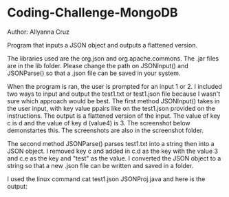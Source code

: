 # Coding-Challenge-MongoDB
Author: Allyanna Cruz

Program that inputs a JSON object and outputs a flattened version.

The libraries used are the org.json and org.apache.commons.
The .jar files are in the lib folder.
Please change the path on JSONInput() and JSONParse() so that a .json file can be saved in your system.

When the program is ran, the user is prompted for an input 1 or 2.
I included two ways to input and output the test1.txt or test1.json file because I wasn't sure which approach would be best.
The first method JSONInput() takes in the user input, with key value ppairs like on the test1.json provided on the instructions.
The output is a flattened version of the input.
The value of key c is d and the value of key d (value4) is 3.
The screenshot below demonstartes this. The screenshots are also in the screenshot folder.

The second method JSONParse() parses test1.txt into a string then into a JSON object. 
I removed key c and added in c.d as the key with the value 3 and c.e as the key and "test" as the value. 
I converted the JSON object to a string so that a new .json file can be written and saved in a folder.

I used the linux command cat test1.json JSONProj.java and here is the output:



